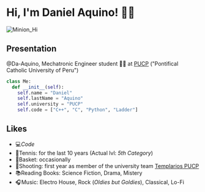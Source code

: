# Hi, I'm Daniel Aquino! 🙋‍♂️

![Minion_Hi](https://user-images.githubusercontent.com/84287331/118418910-fc9a3b00-b67f-11eb-9ef1-0b2d01d4d255.gif)

## Presentation
  @Da-Aquino, Mechatronic Engineer student 🦾🤖 at [PUCP](https://www.pucp.edu.pe/) ("Pontifical Catholic University of Peru")

```py
class Me:
  def __init__(self):
    self.name = "Daniel"
    self.lastName = "Aquino"
    self.university = "PUCP"
    self.code = ["C++", "C", "Python", "Ladder"]
```

## Likes
- 💻*Code*
- 🎾Tennis: for the last 10 years (Actual lvl: *5th Category*)
- 🏀Basket: occasionally
- 🎯Shooting: first year as member of the university team [Templarios PUCP](https://www.instagram.com/tiro_deportivo_pucp/)
- 📚Reading Books: Science Fiction, Drama, Mistery
- 🎧Music: Electro House, Rock (*Oldies but Goldies*), Classical, Lo-Fi

<!---
Da-Aquino/Da-Aquino is a ✨ special ✨ repository because its `README.md` (this file) appears on your GitHub profile.
You can click the Preview link to take a look at your changes.
--->
